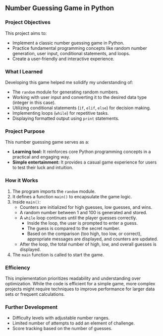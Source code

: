 ## Number Guessing Game in Python

### Project Objectives

This project aims to:

* Implement a classic number guessing game in Python.
* Practice fundamental programming concepts like random number generation, user input, conditional statements, and loops.
* Create a user-friendly and interactive experience.

### What I Learned

Developing this game helped me solidify my understanding of:

* The `random` module for generating random numbers.
* Working with user input and converting it to the desired data type (integer in this case).
* Utilizing conditional statements (`if`, `elif`, `else`) for decision making.
* Implementing loops (`while`) for repetitive tasks.
* Displaying formatted output using `print` statements.

### Project Purpose

This number guessing game serves as a:

* **Learning tool:** It reinforces core Python programming concepts in a practical and engaging way.
* **Simple entertainment:** It provides a casual game experience for users to test their luck and intuition.

### How it Works

1. The program imports the `random` module.
2. It defines a function `main()` to encapsulate the game logic.
3. Inside `main()`:
    * Counters are initialized for high guesses, low guesses, and wins.
    * A random number between 1 and 100 is generated and stored.
    * A `while` loop continues until the player guesses correctly.
        * Inside the loop, the user is prompted to enter a guess.
        * The guess is compared to the secret number.
        * Based on the comparison (too high, too low, or correct), appropriate messages are displayed, and counters are updated.
    * After the loop, the total number of high, low, and overall guesses is displayed.
4. The `main` function is called to start the game.

### Efficiency

This implementation prioritizes readability and understanding over optimization. While the code is efficient for a simple game, more complex projects might require techniques to improve performance for larger data sets or frequent calculations. 

### Further Development

* Difficulty levels with adjustable number ranges.
* Limited number of attempts to add an element of challenge.
* Score tracking based on the number of guesses.

